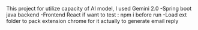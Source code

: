This project for utilize capacity of AI model, I used Gemini 2.0
-Spring boot java backend 
-Frontend React if want to test : npm i before run
-Load ext folder to pack extension chrome for it actually to generate email reply
